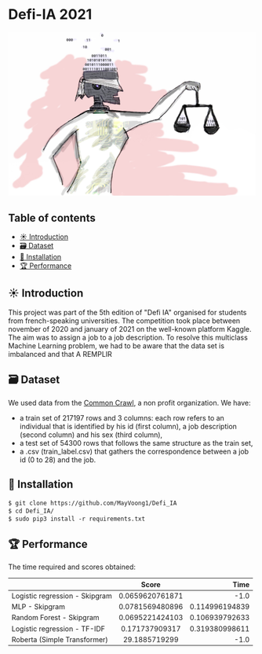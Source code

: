 # Defi-IA 2021

<div align="center">
  <img src="images/ia.jpg" />
</div>

## Table of contents
- [☀ Introduction](#-introduction)
- [🗃 Dataset](#-dataset)
- [🔧 Installation](#-installation)
- [🏆 Performance](#-performance)

## ☀ Introduction
This project was part of the 5th edition of "Defi IA" organised for students from french-speaking universities. The competition took place between november of 2020 and january of 2021 on the well-known platform Kaggle. The aim was to assign a job to a job description. To resolve this multiclass Machine Learning problem, we had to be aware that the data set is imbalanced and that A REMPLIR

## 🗃 Dataset

We used data from the <a href="https://www.wikiwand.com/en/Common_Crawl">Common Crawl</a>, a non profit organization. We have: 
- a train set of 217197 rows and 3 columns: each row refers to an individual that is identified by his id (first column), a job description (second column) and his sex (third column), 
- a test set of 54300 rows that follows the same structure as the train set, 
- a .csv (train_label.csv) that gathers the correspondence between a job id (0 to 28) and the job.  

## 🔧 Installation 
    $ git clone https://github.com/MayVoong1/Defi_IA
    $ cd Defi_IA/
    $ sudo pip3 install -r requirements.txt


## 🏆 Performance

The time required and scores obtained:

| 		         | Score      | Time |
| ------------- |:-------------:| -----:|
| Logistic regression - Skipgram|0.0659620761871|-1.0|
| MLP - Skipgram | 0.0781569480896 | 0.114996194839|
| Random Forest - Skipgram | 0.0695221424103 | 0.106939792633|
| Logistic regression - TF-IDF | 0.171737909317 | 0.319380998611|
| Roberta (Simple Transformer) | 29.1885719299 | -1.0|





